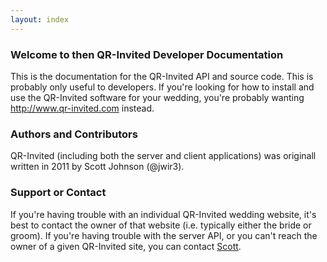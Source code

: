 ```yaml
---
layout: index
---
```


### Welcome to then QR-Invited Developer Documentation
This is the documentation for the QR-Invited API and source code. This is probably only useful to developers. If you're looking for how to install and use the QR-Invited software for your wedding, you're probably wanting http://www.qr-invited.com instead.

### Authors and Contributors
QR-Invited (including both the server and client applications) was originall written in 2011 by Scott Johnson (@jwir3).

### Support or Contact
If you're having trouble with an individual QR-Invited wedding website, it's best to contact the owner of that website (i.e. typically either the bride or groom). If you're having trouble with the server API, or you can't reach the owner of a given QR-Invited site, you can contact [Scott](mailto:jaywir3+qrinvited@gmail.com).
